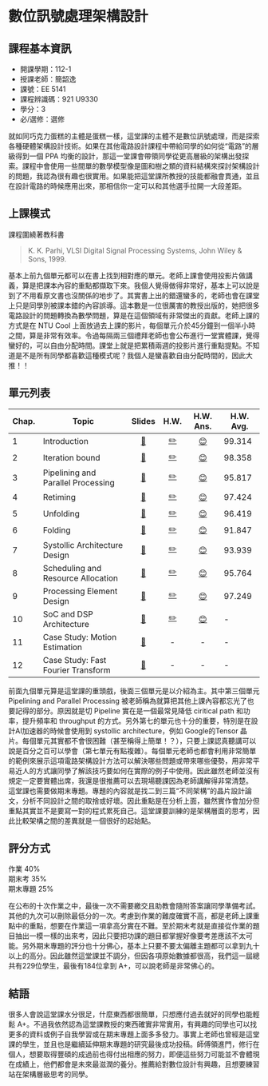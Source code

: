 # 數位訊號處理架構設計
## 課程基本資訊

- 開課學期：112-1
- 授課老師：簡韶逸
- 課號：EE 5141
- 課程辨識碼：921 U9330
- 學分：3
- 必/選修：選修

就如同巧克力蛋糕的主體是蛋糕一樣，這堂課的主體不是數位訊號處理，而是探索各種硬體架構設計技術。如果在其他電路設計課程中帶給同學的如何從“電路”的層級得到一個 PPA 均衡的設計，那這一堂課會帶領同學從更高層級的架構出發探索。課程中會使用一些間單的數學模型像是圖和樹之類的資料結構來探討架構設計的問題，我認為很有趣也很實用。如果能把這堂課所教授的技能都融會貫通，並且在設計電路的時候應用出來，那相信你一定可以和其他選手拉開一大段差距。

## 上課模式

課程圍繞著教科書

> K. K. Parhi, VLSI Digital Signal Processing Systems, John Wiley & Sons, 1999.

基本上前九個單元都可以在書上找到相對應的單元。老師上課會使用投影片做講義，算是把課本內容的重點都擷取下來。我個人覺得做得非常好，基本上可以說是到了不用看原文書也沒關係的地步了。其實書上出的錯還蠻多的，老師也會在課堂上只是同學別被課本錯的內容誤導。這本數是一位很厲害的教授出版的，她把很多電路設計的問題轉換為數學問題，算是在這個領域有非常傑出的貢獻。老師上課的方式是在 NTU Cool 上面放過去上課的影片，每個單元介於45分鐘到一個半小時之間，算是非常有效率。令過每隔兩三個禮拜老師也會公布進行一堂實體課，覺得蠻好的，可以自由分配時間。課堂上就是把累積兩週的投影片進行重點提點。不知道是不是所有同學都喜歡這種模式呢？我個人是蠻喜歡自由分配時間的，因此大推！！


## 單元列表

|  Chap.   | Topic  |   Slides   | H.W.  | H.W. Ans.   | H.W. Avg.  |
|  ----  | ----  | :----:  | :----:  | :----:  | ----  |
1 |Introduction| [📝][sl01] | [✏️][hw01] | [😊][ans01] | 99.314 |
2 |Iteration bound| [📝][sl02] | [✏️][hw02] | [😊][ans02] | 98.358 | 
3 |Pipelining and Parallel Processing|[📝][sl03] | [✏️][hw03] | [😊][ans03] | 95.817 |
4 |Retiming|[📝][sl04] | [✏️][hw04] | [😊][ans04] | 97.424 |
5 |Unfolding|[📝][sl05] | [✏️][hw05] | [😊][ans05] | 96.419 |
6 |Folding|[📝][sl06] | [✏️][hw06] | [😊][ans06] | 91.847 |
7 |Systollic Architecture Design|[📝][sl07] | [✏️][hw07] | [😊][ans07] | 93.939 |
8 |Scheduling and Resource Allocation|[📝][sl08] | [✏️][hw08] | [😊][ans08] | 95.764 |
9 |Processing Element Design|[📝][sl09] | [✏️][hw09] | [😊][ans09] | 97.249 |
10 |SoC and DSP Architecture|[📝][sl10] | [✏️][hw10] | [😊][ans10] | - |
11 |Case Study: Motion Estimation| [📝][sl11] | - | - | - |
|12 | Case Study: Fast Fourier Transform | [📝][sl12] | - | - | - |



[sl00]:slides/0_syllabus.pdf
[sl01]:slides/1_introduction.pdf
[sl02]:slides/2_iteration_bound.pdf
[sl03]:slides/3_pipelining_and_parallel_processing.pdf
[sl04]:slides/4_retiming.pdf
[sl05]:slides/5_unfolding.pdf
[sl06]:slides/6_folding.pdf
[sl07]:slides/7_systolic_architecture_design.pdf
[sl08]:slides/8_scheduling_and_resource_allocation.pdf
[sl09]:slides/9_processing_elements_design.pdf
[sl10]:slides/10_SoC_and_DSP_Architecture.pdf
[sl11]:slides/11_hardware_architecture_of_motion_estimation.pdf
[sl12]:slides/12_case_study_FFT.pdf

[hw01]:homework/hw1.pdf
[hw02]:homework/hw2.pdf
[hw03]:homework/hw3.pdf
[hw04]:homework/hw4.pdf
[hw05]:homework/hw5.pdf
[hw06]:homework/hw6.pdf
[hw07]:homework/hw7.pdf
[hw08]:homework/hw8.pdf
[hw09]:homework/hw9.pdf
[hw10]:homework/hw10.pdf

[ans01]:answer/hw1s.pdf
[ans02]:answer/hw2s.pdf
[ans03]:answer/hw3s.pdf
[ans04]:answer/hw4s.pdf
[ans05]:answer/hw5s.pdf
[ans06]:answer/hw6s.pdf
[ans07]:answer/hw7s.pdf
[ans08]:answer/hw8s.pdf
[ans09]:answer/hw9s.pdf
[ans10]:answer/hw10s.pdf

前面九個單元算是這堂課的重頭戲，後面三個單元是以介紹為主。其中第三個單元 Pipelining and Parallel Processing 被老師稱為就算把其他上課內容都忘光了也要記得的部分。原因就是切 Pipeline 實在是一個最常見降低 ciritical path 和功率，提升頻率和 throughput 的方式。另外第七的單元也十分的重要，特別是在設計AI加速器的時候會使用到 systollic architecture，例如 Google的Tensor 晶片。每個單元其實都不會很困難（甚至稱得上簡單！？），只要上課認真聽講可以說是百分之百可以學會（第七單元有點複雜）。每個單元老師也都會利用非常簡單的範例來展示這項電路架構設計方法可以解決哪些問題或帶來哪些優勢，用非常平易近人的方式讓同學了解該技巧要如何在實際的例子中使用。因此雖然老師並沒有規定一定要實體出席，我還是很推薦可以去現場聽課因為老師講解得非常清楚。
這堂課也需要做期末專題。專題的內容就是找二到三篇“不同架構”的晶片設計論文，分析不同設計之間的取捨或好壞。因此重點是在分析上面，雖然實作會加分但重點其實並不是要寫一對的程式累死自己。這堂課要訓練的是架構層面的思考，因此比較架構之間的差異就是一個很好的起始點。

## 評分方式
作業 40%<br/>
期末考 35%<br/>
期末專題 25%

在公布的十次作業之中，最後一次不需要繳交且助教會隨附答案讓同學準備考試。其他的九次可以刪除最低分的一次。考慮到作業的難度確實不高，都是老師上課重點中的重點，想要在作業這一項拿高分實在不難。至於期末考就是直接從作業的題目抽出一模一樣的出來考，因此只要把功課的題目都掌握好像要考差應該不太可能。另外期末專題的評分也十分佛心，基本上只要不要太偏離主題都可以拿到九十以上的高分。因此雖然這堂課並不調分，但因各項原始數據都很高，我們這一屆總共有229位學生，最後有184位拿到 A+，可以說老師是非常佛心的。

## 結語
很多人會說這堂課水分很足，什麼東西都很簡單，只想應付過去就好的同學也能輕鬆 A+。不過我依然認為這堂課教授的東西確實非常實用，有興趣的同學也可以找更多的資料或例子自我學習或在期末專題上面多多發力。事實上老師也曾經是這堂課的學生，並且也是繼續延伸期末專題的研究最後成功投稿。師傅領進門，修行在個人，想要取得豐碩的成過前也得付出相應的努力，即便這些努力可能並不會體現在成績上，他們都會是未來最滋潤的養分。推薦給對數位設計有興趣，且想要練習站在架構層級思考的同學。